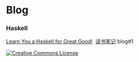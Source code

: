 # Blog

### Haskell

[Learn You a Haskell for Great Good!](http://learnyouahaskell.com/)  [读书笔记](#1)  blog#1



<a rel="license" href="http://creativecommons.org/licenses/by/4.0/"><img alt="Creative Commons License" style="border-width:0" src="https://i.creativecommons.org/l/by/4.0/88x31.png" /></a>
